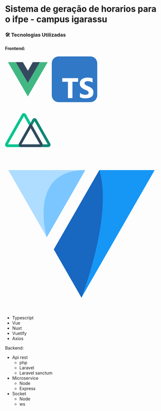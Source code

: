 # Sistema de geração de horarios para o ifpe - campus igarassu

### 🛠 Tecnologias Utilizadas

#### Frontend:

<svg width="150px" height="150px" viewBox="0 0 32 32" fill="none" xmlns="http://www.w3.org/2000/svg"><g id="SVGRepo_bgCarrier" stroke-width="0"></g><g id="SVGRepo_tracerCarrier" stroke-linecap="round" stroke-linejoin="round"></g><g id="SVGRepo_iconCarrier"> <path d="M2 4L16 28L30 4H24.5L16 18.5L7.5 4H2Z" fill="#41B883"></path> <path d="M7.5 4L16 18.5L24.5 4H19.5L16.0653 10.0126L12.5 4H7.5Z" fill="#35495E"></path> </g></svg>
<svg xmlns="http://www.w3.org/2000/svg" aria-label="TypeScript" role="img" viewBox="0 0 512 512" width="150px" height="150px" fill="#000000"><g id="SVGRepo_bgCarrier" stroke-width="0"></g><g id="SVGRepo_tracerCarrier" stroke-linecap="round" stroke-linejoin="round"></g><g id="SVGRepo_iconCarrier"><rect width="512" height="512" rx="15%" fill="#3178c6"></rect><path fill="#ffffff" d="m233 284h64v-41H118v41h64v183h51zm84 173c8.1 4.2 18 7.3 29 9.4s23 3.1 35 3.1c12 0 23-1.1 34-3.4c11-2.3 20-6.1 28-11c8.1-5.3 15-12 19-21s7.1-19 7.1-32c0-9.1-1.4-17-4.1-24s-6.6-13-12-18c-5.1-5.3-11-10-18-14s-15-8.2-24-12c-6.6-2.7-12-5.3-18-7.9c-5.2-2.6-9.7-5.2-13-7.8c-3.7-2.7-6.5-5.5-8.5-8.4c-2-3-3-6.3-3-10c0-3.4.89-6.5 2.7-9.3s4.3-5.1 7.5-7.1c3.2-2 7.2-3.5 12-4.6c4.7-1.1 9.9-1.6 16-1.6c4.2 0 8.6.31 13 .94c4.6.63 9.3 1.6 14 2.9c4.7 1.3 9.3 2.9 14 4.9c4.4 2 8.5 4.3 12 6.9v-47c-7.6-2.9-16-5.1-25-6.5s-19-2.1-31-2.1c-12 0-23 1.3-34 3.8s-20 6.5-28 12c-8.1 5.4-14 12-19 21c-4.7 8.4-7 18-7 30c0 15 4.3 28 13 38c8.6 11 22 19 39 27c6.9 2.8 13 5.6 19 8.3s11 5.5 15 8.4c4.3 2.9 7.7 6.1 10 9.5c2.5 3.4 3.8 7.4 3.8 12c0 3.2-.78 6.2-2.3 9s-3.9 5.2-7.1 7.2s-7.1 3.6-12 4.8c-4.7 1.1-10 1.7-17 1.7c-11 0-22-1.9-32-5.7c-11-3.8-21-9.5-28.1-15.44z"></path></g></svg>

<svg width="150px" height="150px" viewBox="0 -32.5 256 256" version="1.1" xmlns="http://www.w3.org/2000/svg" xmlns:xlink="http://www.w3.org/1999/xlink" fill="#000000"><g id="SVGRepo_bgCarrier" stroke-width="0"></g><g id="SVGRepo_tracerCarrier" stroke-linecap="round" stroke-linejoin="round"></g><g id="SVGRepo_iconCarrier"> <title>Group</title> <desc>Created with Sketch.</desc> <g stroke="none" stroke-width="1" fill="none" fill-rule="evenodd"> <g transform="translate(0.000173, 0.000000)"> <path d="M77.8911791,183.614864 C77.7012551,183.279 77.5321086,182.931804 77.384692,182.575232 C76.3622173,180.209762 76.0473968,177.598605 76.478347,175.057899 L15.9931374,175.057899 L105.88125,16.874014 L135.390782,68.7489446 L143.947746,53.6076496 L118.223538,8.29039232 C117.503793,6.98418906 113.158668,0 105.667993,0 C102.282527,0 97.4309144,1.46614656 93.485647,8.39702119 L2.42461749,168.500225 C1.65155838,169.8864 -2.10710822,177.163819 1.62490116,183.614864 C3.33096269,186.547156 6.9563432,190.039251 14.9535063,190.039251 L91.2197845,190.039251 C83.2759358,190.039251 79.5972406,186.600471 77.8911791,183.614864 Z" fill="#01C58E"> </path> <path d="M253.242307,168.500225 L178.415518,36.6803211 C177.64246,35.2941462 173.323992,28.2832999 165.806658,28.2832999 C162.421193,28.2832999 157.56958,29.7227893 153.624314,36.6536639 L143.947746,53.6076496 L152.558025,68.7489446 L165.88663,45.157314 L239.913702,175.057899 L211.763688,175.057899 C212.123898,177.20534 211.921853,179.409465 211.17723,181.45563 C211.020409,181.907379 210.824167,182.344463 210.590771,182.761832 L210.350856,183.241662 C206.565533,189.692707 198.381769,190.039251 196.782337,190.039251 L240.820047,190.039251 C242.446137,190.039251 250.603243,189.692707 254.388568,183.241662 C256.067972,180.309369 257.267546,175.377785 253.242307,168.500225 Z" fill="#108775"> </path> <path d="M210.350856,183.241662 L210.590771,182.761832 C210.824167,182.344463 211.020409,181.907379 211.17723,181.45563 C211.921853,179.409465 212.123898,177.20534 211.763688,175.057899 C211.348809,172.741872 210.517913,170.520128 209.311226,168.500225 L152.611339,68.7489446 L143.947746,53.6076496 L135.337467,68.7489446 L78.6642383,168.500225 C77.5638612,170.544123 76.8243845,172.762554 76.478347,175.057899 C76.0222311,177.590906 76.3092441,180.201797 77.3047209,182.575232 C77.4521368,182.931805 77.6212834,183.279 77.8112079,183.614864 C79.5172694,186.547156 83.1426494,190.039251 91.1398127,190.039251 L196.702365,190.039251 C198.381769,190.039251 206.565533,189.692707 210.350856,183.241662 L210.350856,183.241662 Z M143.947746,83.89024 L195.769362,175.057899 L92.1527868,175.057899 L143.947746,83.89024 Z" fill="#2F495E"> </path> </g> </g> </g></svg>

<svg xmlns="http://www.w3.org/2000/svg" viewBox="0 0 128 128">
    <path fill="#1697f6" d="M65.3 34.414 40.84 76.79 64 116.926l30.672-53.13 30.66-53.128H79Zm0 0"/>
    <path fill="#aeddff" d="m33.34 63.797 1.605 2.793 22.88-39.649 9.402-16.273H2.668Zm0 0"/>
    <path fill="#1867c0" d="M79 10.668C90.594 48.82 64 116.926 64 116.926L40.84 76.789Zm0 0"/>
    <path fill="#7bc6ff" d="M67.227 10.668c-48.844 0-32.282 55.922-32.282 55.922Zm0 0"/>
</svg>


- Typescript
- Vue
- Nuxt
- Vuetify
- Axios

Backend:

- Api rest
  - php
  - Laravel
  - Laravel sanctum
- Microservice
  - Node
  - Express
- Socket
  - Node
  - ws
